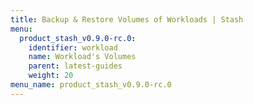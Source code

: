 ```yaml
---
title: Backup & Restore Volumes of Workloads | Stash
menu:
  product_stash_v0.9.0-rc.0:
    identifier: workload
    name: Workload's Volumes
    parent: latest-guides
    weight: 20
menu_name: product_stash_v0.9.0-rc.0
---
```


